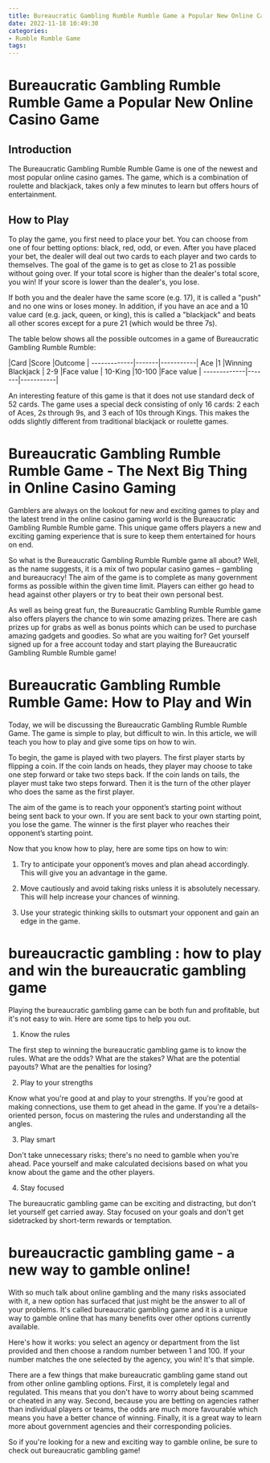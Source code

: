 ```yaml
---
title: Bureaucratic Gambling Rumble Rumble Game a Popular New Online Casino Game
date: 2022-11-18 10:49:30
categories:
- Rumble Rumble Game
tags:
---
```



#  Bureaucratic Gambling Rumble Rumble Game a Popular New Online Casino Game

## Introduction

The Bureaucratic Gambling Rumble Rumble Game is one of the newest and most popular online casino games. The game, which is a combination of roulette and blackjack, takes only a few minutes to learn but offers hours of entertainment.

## How to Play

To play the game, you first need to place your bet. You can choose from one of four betting options: black, red, odd, or even. After you have placed your bet, the dealer will deal out two cards to each player and two cards to themselves. The goal of the game is to get as close to 21 as possible without going over. If your total score is higher than the dealer's total score, you win! If your score is lower than the dealer's, you lose.

If both you and the dealer have the same score (e.g. 17), it is called a "push" and no one wins or loses money. In addition, if you have an ace and a 10 value card (e.g. jack, queen, or king), this is called a "blackjack" and beats all other scores except for a pure 21 (which would be three 7s).

The table below shows all the possible outcomes in a game of Bureaucratic Gambling Rumble Rumble:

















|Card |Score |Outcome | -------------|-------|-----------| Ace |1 |Winning Blackjack | 2-9 |Face value | 10-King |10-100 |Face value | -------------|-------|-----------|








An interesting feature of this game is that it does not use standard deck of 52 cards. The game uses a special deck consisting of only 16 cards: 2 each of Aces, 2s through 9s, and 3 each of 10s through Kings. This makes the odds slightly different from traditional blackjack or roulette games.

#  Bureaucratic Gambling Rumble Rumble Game - The Next Big Thing in Online Casino Gaming

Gamblers are always on the lookout for new and exciting games to play and the latest trend in the online casino gaming world is the Bureaucratic Gambling Rumble Rumble game. This unique game offers players a new and exciting gaming experience that is sure to keep them entertained for hours on end.

So what is the Bureaucratic Gambling Rumble Rumble game all about? Well, as the name suggests, it is a mix of two popular casino games – gambling and bureaucracy! The aim of the game is to complete as many government forms as possible within the given time limit. Players can either go head to head against other players or try to beat their own personal best.

As well as being great fun, the Bureaucratic Gambling Rumble Rumble game also offers players the chance to win some amazing prizes. There are cash prizes up for grabs as well as bonus points which can be used to purchase amazing gadgets and goodies. So what are you waiting for? Get yourself signed up for a free account today and start playing the Bureaucratic Gambling Rumble Rumble game!

#  Bureaucratic Gambling Rumble Rumble Game: How to Play and Win

Today, we will be discussing the Bureaucratic Gambling Rumble Rumble Game. The game is simple to play, but difficult to win. In this article, we will teach you how to play and give some tips on how to win.

To begin, the game is played with two players. The first player starts by flipping a coin. If the coin lands on heads, they player may choose to take one step forward or take two steps back. If the coin lands on tails, the player must take two steps forward. Then it is the turn of the other player who does the same as the first player.

The aim of the game is to reach your opponent’s starting point without being sent back to your own. If you are sent back to your own starting point, you lose the game. The winner is the first player who reaches their opponent’s starting point.

Now that you know how to play, here are some tips on how to win:

1) Try to anticipate your opponent’s moves and plan ahead accordingly. This will give you an advantage in the game.

2) Move cautiously and avoid taking risks unless it is absolutely necessary. This will help increase your chances of winning.

3) Use your strategic thinking skills to outsmart your opponent and gain an edge in the game.

#   bureaucractic gambling : how to play and win the bureaucratic gambling game

Playing the bureaucratic gambling game can be both fun and profitable, but it's not easy to win. Here are some tips to help you out.

1. Know the rules

The first step to winning the bureaucratic gambling game is to know the rules. What are the odds? What are the stakes? What are the potential payouts? What are the penalties for losing?

2. Play to your strengths

Know what you're good at and play to your strengths. If you're good at making connections, use them to get ahead in the game. If you're a details-oriented person, focus on mastering the rules and understanding all the angles.

3. Play smart

Don't take unnecessary risks; there's no need to gamble when you're ahead. Pace yourself and make calculated decisions based on what you know about the game and the other players.

4. Stay focused

The bureaucratic gambling game can be exciting and distracting, but don't let yourself get carried away. Stay focused on your goals and don't get sidetracked by short-term rewards or temptation.

#   bureaucractic gambling game - a new way to gamble online!

With so much talk about online gambling and the many risks associated with it, a new option has surfaced that just might be the answer to all of your problems. It's called bureaucratic gambling game and it is a unique way to gamble online that has many benefits over other options currently available.

Here's how it works: you select an agency or department from the list provided and then choose a random number between 1 and 100. If your number matches the one selected by the agency, you win! It's that simple.

There are a few things that make bureaucratic gambling game stand out from other online gambling options. First, it is completely legal and regulated. This means that you don't have to worry about being scammed or cheated in any way. Second, because you are betting on agencies rather than individual players or teams, the odds are much more favourable which means you have a better chance of winning. Finally, it is a great way to learn more about government agencies and their corresponding policies.

So if you're looking for a new and exciting way to gamble online, be sure to check out bureaucratic gambling game!